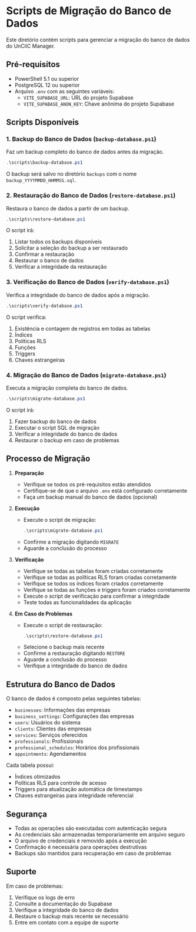 # Scripts de Migração do Banco de Dados

Este diretório contém scripts para gerenciar a migração do banco de dados do UnCliC Manager.

## Pré-requisitos

- PowerShell 5.1 ou superior
- PostgreSQL 12 ou superior
- Arquivo `.env` com as seguintes variáveis:
  - `VITE_SUPABASE_URL`: URL do projeto Supabase
  - `VITE_SUPABASE_ANON_KEY`: Chave anônima do projeto Supabase

## Scripts Disponíveis

### 1. Backup do Banco de Dados (`backup-database.ps1`)

Faz um backup completo do banco de dados antes da migração.

```powershell
.\scripts\backup-database.ps1
```

O backup será salvo no diretório `backups` com o nome `backup_YYYYMMDD_HHMMSS.sql`.

### 2. Restauração do Banco de Dados (`restore-database.ps1`)

Restaura o banco de dados a partir de um backup.

```powershell
.\scripts\restore-database.ps1
```

O script irá:
1. Listar todos os backups disponíveis
2. Solicitar a seleção do backup a ser restaurado
3. Confirmar a restauração
4. Restaurar o banco de dados
5. Verificar a integridade da restauração

### 3. Verificação do Banco de Dados (`verify-database.ps1`)

Verifica a integridade do banco de dados após a migração.

```powershell
.\scripts\verify-database.ps1
```

O script verifica:
1. Existência e contagem de registros em todas as tabelas
2. Índices
3. Políticas RLS
4. Funções
5. Triggers
6. Chaves estrangeiras

### 4. Migração do Banco de Dados (`migrate-database.ps1`)

Executa a migração completa do banco de dados.

```powershell
.\scripts\migrate-database.ps1
```

O script irá:
1. Fazer backup do banco de dados
2. Executar o script SQL de migração
3. Verificar a integridade do banco de dados
4. Restaurar o backup em caso de problemas

## Processo de Migração

1. **Preparação**
   - Verifique se todos os pré-requisitos estão atendidos
   - Certifique-se de que o arquivo `.env` está configurado corretamente
   - Faça um backup manual do banco de dados (opcional)

2. **Execução**
   - Execute o script de migração:
     ```powershell
     .\scripts\migrate-database.ps1
     ```
   - Confirme a migração digitando `MIGRATE`
   - Aguarde a conclusão do processo

3. **Verificação**
   - Verifique se todas as tabelas foram criadas corretamente
   - Verifique se todas as políticas RLS foram criadas corretamente
   - Verifique se todos os índices foram criados corretamente
   - Verifique se todas as funções e triggers foram criados corretamente
   - Execute o script de verificação para confirmar a integridade
   - Teste todas as funcionalidades da aplicação

4. **Em Caso de Problemas**
   - Execute o script de restauração:
     ```powershell
     .\scripts\restore-database.ps1
     ```
   - Selecione o backup mais recente
   - Confirme a restauração digitando `RESTORE`
   - Aguarde a conclusão do processo
   - Verifique a integridade do banco de dados

## Estrutura do Banco de Dados

O banco de dados é composto pelas seguintes tabelas:

- `businesses`: Informações das empresas
- `business_settings`: Configurações das empresas
- `users`: Usuários do sistema
- `clients`: Clientes das empresas
- `services`: Serviços oferecidos
- `professionals`: Profissionais
- `professional_schedules`: Horários dos profissionais
- `appointments`: Agendamentos

Cada tabela possui:
- Índices otimizados
- Políticas RLS para controle de acesso
- Triggers para atualização automática de timestamps
- Chaves estrangeiras para integridade referencial

## Segurança

- Todas as operações são executadas com autenticação segura
- As credenciais são armazenadas temporariamente em arquivo seguro
- O arquivo de credenciais é removido após a execução
- Confirmação é necessária para operações destrutivas
- Backups são mantidos para recuperação em caso de problemas

## Suporte

Em caso de problemas:
1. Verifique os logs de erro
2. Consulte a documentação do Supabase
3. Verifique a integridade do banco de dados
4. Restaure o backup mais recente se necessário
5. Entre em contato com a equipe de suporte 
